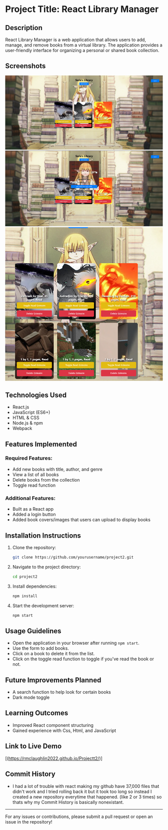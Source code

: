 # Project Title: React Library Manager

## Description
React Library Manager is a web application that allows users to add, manage, and remove books from a virtual library. The application provides a user-friendly interface for organizing a personal or shared book collection.

## Screenshots
![Main page](./project2/public/images/first.png)
![Adding books](./project2/public/images/second.png)
![Showed the books added](./project2/public/images/third.png)

## Technologies Used
- React.js
- JavaScript (ES6+)
- HTML & CSS
- Node.js & npm
- Webpack

## Features Implemented
### Required Features:
- Add new books with title, author, and genre
- View a list of all books
- Delete books from the collection
- Toggle read function

### Additional Features:
- Built as a React app
- Added a login button
- Added book covers/images that users can upload to display books

## Installation Instructions
1. Clone the repository:
   ```sh
   git clone https://github.com/yourusername/project2.git
   ```
2. Navigate to the project directory:
   ```sh
   cd project2
   ```
3. Install dependencies:
   ```sh
   npm install
   ```
4. Start the development server:
   ```sh
   npm start
   ```

## Usage Guidelines
- Open the application in your browser after running `npm start`.
- Use the form to add books.
- Click on a book to delete it from the list.
- Click on the toggle read function to toggle if you've read the book or not.

## Future Improvements Planned
- A search function to help look for certain books
- Dark mode toggle

## Learning Outcomes
- Improved React component structuring
- Gained experience with Css, Html, and JavaScript

## Link to Live Demo
[(https://rmclaughlin2022.github.io/Projectt2/)]

## Commit History
- I had a lot of trouble with react making my github have 37,000 files that didn't work and I tried rolling back it but it took too long so instead I created a new repository everytime that happened. (like 2 or 3 times) so thats why my Commit History is basically nonexistant.

---

For any issues or contributions, please submit a pull request or open an issue in the repository!

